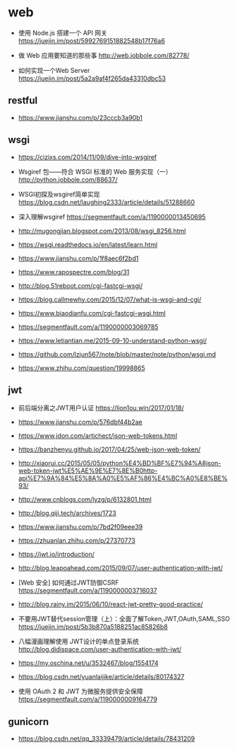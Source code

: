 # web


- 使用 Node.js 搭建一个 API 网关 https://juejin.im/post/5992769151882548b17f76a6

- 做 Web 应用要知道的那些事 http://web.jobbole.com/82778/

- 如何实现一个Web Server https://juejin.im/post/5a2a9af4f265da43310dbc53


## restful

- https://www.jianshu.com/p/23cccb3a90b1

## wsgi

- https://cizixs.com/2014/11/09/dive-into-wsgiref
- Wsgiref 包——符合 WSGI 标准的 Web 服务实现（一）
 http://python.jobbole.com/88637/

- WSGI初探及wsgiref简单实现
 https://blog.csdn.net/laughing2333/article/details/51288660

- 深入理解wsgiref https://segmentfault.com/a/1190000013450695

- http://mugongjian.blogspot.com/2013/08/wsgi_8256.html
- https://wsgi.readthedocs.io/en/latest/learn.html
- https://www.jianshu.com/p/1f8aec6f2bd1
- https://www.rapospectre.com/blog/31
- http://blog.51reboot.com/cgi-fastcgi-wsgi/
- https://blog.callmewhy.com/2015/12/07/what-is-wsgi-and-cgi/
- https://www.biaodianfu.com/cgi-fastcgi-wsgi.html
- https://segmentfault.com/a/1190000003069785
- https://www.letiantian.me/2015-09-10-understand-python-wsgi/
- https://github.com/lzjun567/note/blob/master/note/python/wsgi.md
- https://www.zhihu.com/question/19998865

## jwt

- 前后端分离之JWT用户认证 https://lion1ou.win/2017/01/18/

- https://www.jianshu.com/p/576dbf44b2ae
- https://www.jdon.com/artichect/json-web-tokens.html
- https://banzhenyu.github.io/2017/04/25/web-json-web-token/
- http://xiaorui.cc/2015/05/05/python%E4%BD%BF%E7%94%A8json-web-token-jwt%E5%AE%9E%E7%8E%B0http-api%E7%9A%84%E5%8A%A0%E5%AF%86%E4%BC%A0%E8%BE%93/
- http://www.cnblogs.com/lyzg/p/6132801.html
- http://blog.qiji.tech/archives/1723
- https://www.jianshu.com/p/7bd2f09eee39
- https://zhuanlan.zhihu.com/p/27370773
- https://jwt.io/introduction/
- http://blog.leapoahead.com/2015/09/07/user-authentication-with-jwt/
- [Web 安全] 如何通过JWT防御CSRF https://segmentfault.com/a/1190000003716037
- http://blog.rainy.im/2015/06/10/react-jwt-pretty-good-practice/
- 不要用JWT替代session管理（上）：全面了解Token,JWT,OAuth,SAML,SSO https://juejin.im/post/5b3b870a5188251ac85826b8
- 八幅漫画理解使用 JWT设计的单点登录系统 http://blog.didispace.com/user-authentication-with-jwt/
- https://my.oschina.net/u/3532467/blog/1554174
- https://blog.csdn.net/yuanlaijike/article/details/80174327
- 使用 OAuth 2 和 JWT 为微服务提供安全保障 https://segmentfault.com/a/1190000009164779

## gunicorn

- https://blog.csdn.net/qq_33339479/article/details/78431209
